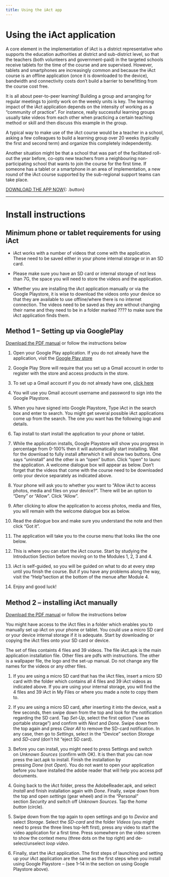 ```yaml
---
title: Using the iAct app
---
```


# Using the iAct application

A core element in the implementation of iAct is a district representative who supports the education authorities at district and sub-district level, so that the teachers (both volunteers and government-paid) in the targeted schools receive tablets for the time of the course and are supervised. However, tablets and smartphones are increasingly common and because the iAct course is an offline application (once it is downloaded to the device), bandwidth and connectivity costs don’t build a barrier to benefitting from the course cost free.

It is all about peer-to-peer learning! Building a group and arranging for regular meetings to jointly work on the weekly units is key. The learning impact of the iAct application depends on the intensity of working as a “community of practice”. For instance, really successful learning groups usually take videos from each other when practicing a certain teaching method or skill and then discuss this example in the group.

A typical way to make use of the iAct course would be a teacher in a school, asking a few colleagues to build a learning group over 20 weeks (typically the first and second term) and organize this completely independently.

Another situation might be that a school that was part of the facilitated roll-out the year before, co-opts new teachers from a neighbouring non-participating school that wants to join the course for the first time. If someone has a tablet or a smartphone in an area of implementation, a new round of the iAct course supported by the sub-regional support teams can take place.


[DOWNLOAD THE APP NOW](https://play.google.com/store/apps/details?id=ie.iact.iactonline){: .button}

---
# Install instructions

## Minimum phone or tablet requirements for using iAct

* iAct works with a number of videos that come with the application. These need to be saved either in your phone internal storage or in an SD card.

* Please make sure you have an SD card or internal storage of not less than 7G, the space you will need to store the videos and the application. 

* Whether you are installing the iAct application manually or via the Google Playstore, it is wise to download the videos onto your device so that they are available to use offline/where there is no internet connection. The videos need to be saved as they are without changing their name and they need to be in a folder marked ???? to make sure the iAct application finds them.

## Method 1 – Setting up via GooglePlay

[Download the PDF manual](/pdfs/GooglePlay-android-manual.pdf) or follow the instructions below

1. Open your Google Play application. If you do not already have the application, visit the [Google Play store](https://play.google.com/store)

2. Google Play Store will require that you set up a Gmail account in order to register with the store and access products in the store.

3. To set up a Gmail account if you do not already have one, [click here](https://accounts.google.com/signup/v2/webcreateaccount?flowName=GlifWebSignIn&flowEntry=SignUp)

4. You will use you Gmail account username and password to sign into the Google Playstore.

5. When you have signed into Google Playstore, Type iAct in the search box and enter to search. You might get several possible iAct applications come up from the search. The one you want has the following logo and details.

6. Tap install to start install the application to your phone or tablet.

7. While the application installs, Google Playstore will show you progress in percentage from 0-100% then it will automatically start installing. Wait for the download to fully install afterwhich it will show two buttons. One says “uninstall” and the other is an “open” button. Click “open” to launc the application. A welcome dialogue box will appear as below. Don’t forget that the videos that come with the course need to be downloaded onto your device separately as indicated above.

8. Your phone will ask you to whether you want to “Allow iAct to access photos, media and files on your device?”. There will be an option to “Deny” or “Allow”. Click “Allow”.

9. After clicking to allow the application to access photos, media and files, you will remain with the welcome dialogue box as below.

10. Read the dialogue box and make sure you understand the note and then click “Got it”.

11. The application will take you to the course menu that looks like the one below.

12. This is where you can start the iAct course. Start by studying the Introduction Section before moving on to the Modules 1, 2, 3 and 4.

13. iAct is self-guided, so you will be guided on what to do at every step until you finish the course. But if you have any problems along the way, visit the “Help”section at the bottom of the menue after Module 4.

14. Enjoy and good luck!

## Method 2 – installing iAct manually

[Download the PDF manual](/pdfs/APK-android-manual.pdf) or follow the instructions below

You might have access to the iAct files in a folder which enables you to manually set up iAct on your phone or tablet. You could use a micro SD card or your device internal storage if it is adequate. Start by downloading or copying the iAct files onto your SD card or device. 

The set of files containts 4 files and 39 videos. The file iAct.apk is the main application installation file. Other files are pdfs with instructions. The other is a wallpaper file, the logo and the set-up manual. Do not change any file names for the videos or any other files.

1. If you are using a micro SD card that has the iAct files, insert a micro SD card with the folder which contains all 4 files  and 39 iAct videos as indicated above. If you are using your internal storage, you will find the 4 files and 39 iAct in My Files or where you made a note to copy them to.

2. If you are using a micro SD card, after inserting it into the device, wait a few seconds, then swipe down from the top and look for the notification regarding the SD card. Tap *Set-Up*, select the first option (“use as portable storage”) and confirm with *Next* and *Done*. Swipe down from the top again and press *Clear All* to remove the SD-card notification. In any case, then go to *Settings*, select in the “Device” section *Storage* and *SD-card* (don’t hit “eject SD card).

3. Before you can install, you might need to press Settings and switch on *Unknown Sources* (confirm with OK). It is then that you can now press the iact.apk to install. Finish the installation by pressing *Done* (not *Open*). You do not want to open your application before you have installed the adobe reader that will help you access pdf documents. 

4. Going back to the iAct folder, press the AdobeReader.apk, and select *Install* and finish installation again with *Done*. Finally, swipe down from the top and open *settings* (gear wheel) and in the “Personal” section *Security* and switch off *Unknown Sources*. Tap the *home button* (circle).

5. Swipe down from the top again to open settings and go to *Device* and select *Storage*. Select the *SD-card* and the folder *Videos* (you might need to press the three lines top-left first), press any video to start the video application for a first time. Press somewhere on the video screen to show the context menu (three dots on the top right) and de-select/unselect *loop video*.

6. Finally, start the iAct application. The first steps of launching and setting up your iAct application are the same as the first steps when you install using Google Playstore – (see 1–14 in the section on using Google Playstore above). 